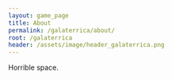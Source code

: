 ```yaml
---
layout: game_page
title: About
permalink: /galaterrica/about/
root: /galaterrica
header: /assets/image/header_galaterrica.png
---
```


Horrible space.
